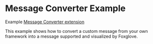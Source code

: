 # Message Converter Example

Example [Message Converter extension](https://docs.foxglove.dev/docs/visualization/extensions/introduction#message-converters)

This example shows how to convert a custom message from your own framework into a message supported
and visualized by Foxglove.
